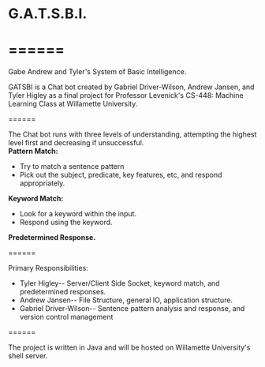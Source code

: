 G.A.T.S.B.I.
======
======
======

Gabe Andrew and Tyler's System of Basic Intelligence.

GATSBI is a Chat bot created by Gabriel Driver-Wilson, Andrew Jansen, and Tyler Higley as a final project for Professor Levenick's CS-448: Machine Learning Class at Willamette University.

======

The Chat bot runs with three levels of understanding, attempting the highest level first and decreasing if unsuccessful.  
<b>Pattern Match:</b>  
+ Try to match a sentence pattern 
+ Pick out the subject, predicate, key features, etc, and respond appropriately.  

<b>Keyword Match:</b>  
+ Look for a keyword within the input.  
+ Respond using the keyword.   

<b>Predetermined Response.</b>

======

Primary Responsibilities: 
+ Tyler Higley-- Server/Client Side Socket, keyword match, and predetermined responses.  
+ Andrew Jansen-- File Structure, general IO, application structure.  
+ Gabriel Driver-Wilson-- Sentence pattern analysis and response, and version control management
	
======

The project is written in Java and will be hosted on Willamette University's shell server.